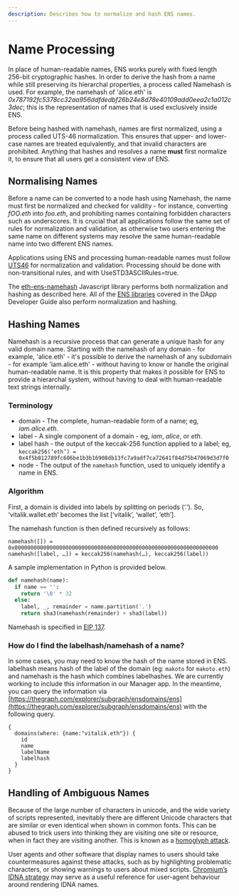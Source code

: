 ```yaml
---
description: Describes how to normalize and hash ENS names.
---
```


# Name Processing

In place of human-readable names, ENS works purely with fixed length 256-bit cryptographic hashes. In order to derive the hash from a name while still preserving its hierarchal properties, a process called Namehash is used. For example, the namehash of 'alice.eth' is _0x787192fc5378cc32aa956ddfdedbf26b24e8d78e40109add0eea2c1a012c3dec_; this is the representation of names that is used exclusively inside ENS.

Before being hashed with namehash, names are first normalized, using a process called UTS-46 normalization. This ensures that upper- and lower-case names are treated equivalently, and that invalid characters are prohibited. Anything that hashes and resolves a name **must** first normalize it, to ensure that all users get a consistent view of ENS.

## Normalising Names

Before a name can be converted to a node hash using Namehash, the name must first be normalized and checked for validity - for instance, converting _fOO.eth_ into _foo.eth_, and prohibiting names containing forbidden characters such as underscores. It is crucial that all applications follow the same set of rules for normalization and validation, as otherwise two users entering the same name on different systems may resolve the same human-readable name into two different ENS names.

Applications using ENS and processing human-readable names must follow [UTS46](http://unicode.org/reports/tr46/) for normalization and validation. Processing should be done with non-transitional rules, and with UseSTD3ASCIIRules=true.

The [eth-ens-namehash](https://www.npmjs.com/package/@ensdomains/eth-ens-namehash) Javascript library performs both normalization and hashing as described here. All of the [ENS libraries](../dapp-developer-guide/ens-libraries.md) covered in the DApp Developer Guide also perform normalization and hashing.

## Hashing Names

Namehash is a recursive process that can generate a unique hash for any valid domain name. Starting with the namehash of any domain - for example, 'alice.eth' - it's possible to derive the namehash of any subdomain - for example 'iam.alice.eth' - without having to know or handle the original human-readable name. It is this property that makes it possible for ENS to provide a hierarchal system, without having to deal with human-readable text strings internally.

### Terminology

* domain - The complete, human-readable form of a name; eg, _iam.alice.eth_.
* label - A single component of a domain - eg, _iam_, _alice_, or _eth_.
* label hash - the output of the keccak-256 function applied to a label; eg, `keccak256(‘eth’) = 0x4f5b812789fc606be1b3b16908db13fc7a9adf7ca72641f84d75b47069d3d7f0`
* node - The output of the `namehash` function, used to uniquely identify a name in ENS.

### Algorithm

First, a domain is divided into labels by splitting on periods \(‘.’\). So, ‘vitalik.wallet.eth’ becomes the list \[‘vitalik’, ‘wallet’, ‘eth’\].

The namehash function is then defined recursively as follows:

```text
namehash([]) = 0x0000000000000000000000000000000000000000000000000000000000000000
namehash([label, …]) = keccak256(namehash(…), keccak256(label))
```

A sample implementation in Python is provided below.

```python
def namehash(name):
  if name == '':
    return '\0' * 32
  else:
    label, _, remainder = name.partition('.')
    return sha3(namehash(remainder) + sha3(label))
```

Namehash is specified in [EIP 137](https://eips.ethereum.org/EIPS/eip-137).

### How do I find the labelhash/namehash of a name?

In some cases, you may need to know the hash of the name stored in ENS. labelhash means hash of the label of the domain \(eg: `makoto` for `makoto.eth`\) and namehash is the hash which combines labelhashes. We are currently working to include this information in our Manager app. In the meantime, you can query the information via [https://thegraph.com/explorer/subgraph/ensdomains/ens](https://thegraph.com/explorer/subgraph/ensdomains/ens) with the following query.

```text
{
  domains(where: {name:"vitalik.eth"}) {
    id
    name
    labelName
    labelhash
  }
}
```

## Handling of Ambiguous Names

Because of the large number of characters in unicode, and the wide variety of scripts represented, inevitably there are different Unicode characters that are similar or even identical when shown in common fonts. This can be abused to trick users into thinking they are visiting one site or resource, when in fact they are visiting another. This is known as a [homoglyph attack](https://en.wikipedia.org/wiki/Internationalized_domain_name#ASCII_spoofing_concerns).

User agents and other software that display names to users should take countermeasures against these attacks, such as by highlighting problematic characters, or showing warnings to users about mixed scripts. [Chromium’s IDNA strategy](https://www.chromium.org/developers/design-documents/idn-in-google-chrome) may serve as a useful reference for user-agent behaviour around rendering IDNA names.


